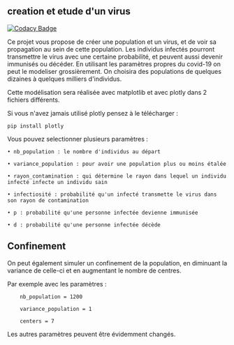 ## creation et etude d'un virus

[![Codacy Badge](https://api.codacy.com/project/badge/Grade/1be197d831a742f5af9d86e04a70721f)](https://app.codacy.com/manual/antoninlefevre45/simulation_virus_covid-19?utm_source=github.com&utm_medium=referral&utm_content=antonin-lfv/simulation_virus_covid-19&utm_campaign=Badge_Grade_Dashboard)

Ce projet vous propose de créer une population et un virus, et de voir sa propagation au sein de cette population. Les individus infectés pourront transmettre le virus avec une certaine probabilité, et peuvent aussi devenir immunisés ou décéder. 
En utilisant les paramètres propres du covid-19 on peut le modeliser grossièrement.
On choisira des populations de quelques dizaines à quelques milliers d'individus.

Cette modélisation sera réalisée avec matplotlib et avec plotly dans 2 fichiers différents.


Si vous n'avez jamais utilisé plotly pensez à le télécharger :


	pip install plotly


Vous pouvez selectionner plusieurs paramètres :
  
	• nb_population : le nombre d'individus au départ
  
	• variance_population : pour avoir une population plus ou moins étalée
 
 	• rayon_contamination : qui détermine le rayon dans lequel un individu infecté infecte un individu sain
	
	• infectiosité : probabilité qu'un infecté transmette le virus dans son rayon de contamination

	• p : probabilité qu'une personne infectée devienne immunisée
	
	• d : probabilité qu'une personne infectée décède 

## Confinement 

On peut également simuler un confinement de la population, en diminuant la variance de celle-ci et en augmentant le nombre de centres.

Par exemple avec les paramètres :

		nb_population = 1200
	
		variance_population = 1
	
		centers = 7


Les autres paramètres peuvent être évidemment changés.

